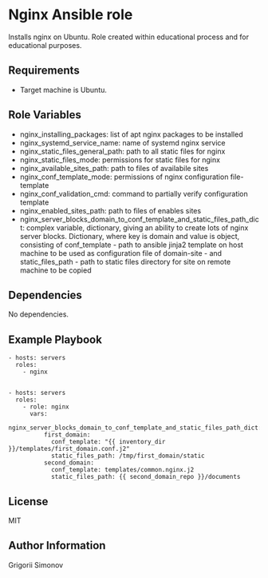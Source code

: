 Nginx Ansible role
=========

Installs nginx on Ubuntu. Role created within educational process and for educational purposes.

Requirements
------------

- Target machine is Ubuntu.

Role Variables
--------------

- nginx_installing_packages: list of apt nginx packages to be installed
- nginx_systemd_service_name: name of systemd nginx service
- nginx_static_files_general_path: path to all static files for nginx
- nginx_static_files_mode: permissions for static files for nginx
- nginx_available_sites_path: path to files of availabile sites
- nginx_conf_template_mode: permissions of nginx configuration file-template
- nginx_conf_validation_cmd: command to partially verify configuration template
- nginx_enabled_sites_path: path to files of enables sites
- nginx_server_blocks_domain_to_conf_template_and_static_files_path_dict: complex variable, dictionary, giving an ability to create lots of nginx server blocks. Dictionary, where key is domain and value is object, consisting of conf_template - path to ansible jinja2 template on host machine to be used as configuration file of domain-site - and static_files_path - path to static files directory for site on remote machine to be copied

Dependencies
------------


No dependencies.

Example Playbook
----------------

    - hosts: servers
      roles:
        - nginx


    - hosts: servers
      roles:
        - role: nginx
          vars:
            nginx_server_blocks_domain_to_conf_template_and_static_files_path_dict:
              first_domain:
                conf_template: "{{ inventory_dir }}/templates/first_domain.conf.j2"
                static_files_path: /tmp/first_domain/static
              second_domain:
                conf_template: templates/common.nginx.j2
                static_files_path: {{ second_domain_repo }}/documents
License
-------

MIT

Author Information
------------------

Grigorii Simonov
